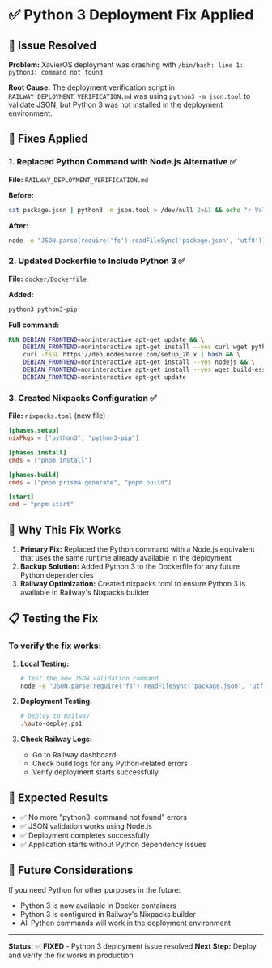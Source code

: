 # ✅ Python 3 Deployment Fix Applied

## 🚨 Issue Resolved

**Problem:** XavierOS deployment was crashing with `/bin/bash: line 1: python3: command not found`

**Root Cause:** The deployment verification script in `RAILWAY_DEPLOYMENT_VERIFICATION.md` was using `python3 -m json.tool` to validate JSON, but Python 3 was not installed in the deployment environment.

## 🔧 Fixes Applied

### 1. **Replaced Python Command with Node.js Alternative** ✅
**File:** `RAILWAY_DEPLOYMENT_VERIFICATION.md`

**Before:**
```bash
cat package.json | python3 -m json.tool > /dev/null 2>&1 && echo "✓ Valid JSON" || echo "✗ Invalid JSON"
```

**After:**
```bash
node -e "JSON.parse(require('fs').readFileSync('package.json', 'utf8'))" > /dev/null 2>&1 && echo "✓ Valid JSON" || echo "✗ Invalid JSON"
```

### 2. **Updated Dockerfile to Include Python 3** ✅
**File:** `docker/Dockerfile`

**Added:**
```dockerfile
python3 python3-pip
```

**Full command:**
```dockerfile
RUN DEBIAN_FRONTEND=noninteractive apt-get update && \
    DEBIAN_FRONTEND=noninteractive apt-get install --yes curl wget python3 python3-pip && \
    curl -fsSL https://deb.nodesource.com/setup_20.x | bash && \
    DEBIAN_FRONTEND=noninteractive apt-get install --yes nodejs && \
    DEBIAN_FRONTEND=noninteractive apt-get install --yes wget build-essential libcairo2-dev libpango1.0-dev libjpeg-dev libgif-dev librsvg2-dev vim less iputils-ping sudo libsecret-1-0 command-not-found rsync man-db netcat-openbsd dnsutils procps lsof tini && \
    DEBIAN_FRONTEND=noninteractive apt-get update
```

### 3. **Created Nixpacks Configuration** ✅
**File:** `nixpacks.toml` (new file)

```toml
[phases.setup]
nixPkgs = ["python3", "python3-pip"]

[phases.install]
cmds = ["pnpm install"]

[phases.build]
cmds = ["pnpm prisma generate", "pnpm build"]

[start]
cmd = "pnpm start"
```

## 🚀 Why This Fix Works

1. **Primary Fix:** Replaced the Python command with a Node.js equivalent that uses the same runtime already available in the deployment
2. **Backup Solution:** Added Python 3 to the Dockerfile for any future Python dependencies
3. **Railway Optimization:** Created nixpacks.toml to ensure Python 3 is available in Railway's Nixpacks builder

## 📋 Testing the Fix

### To verify the fix works:

1. **Local Testing:**
   ```bash
   # Test the new JSON validation command
   node -e "JSON.parse(require('fs').readFileSync('package.json', 'utf8'))" > /dev/null 2>&1 && echo "✓ Valid JSON" || echo "✗ Invalid JSON"
   ```

2. **Deployment Testing:**
   ```bash
   # Deploy to Railway
   .\auto-deploy.ps1
   ```

3. **Check Railway Logs:**
   - Go to Railway dashboard
   - Check build logs for any Python-related errors
   - Verify deployment starts successfully

## 🎯 Expected Results

- ✅ No more "python3: command not found" errors
- ✅ JSON validation works using Node.js
- ✅ Deployment completes successfully
- ✅ Application starts without Python dependency issues

## 🔄 Future Considerations

If you need Python for other purposes in the future:
- Python 3 is now available in Docker containers
- Python 3 is configured in Railway's Nixpacks builder
- All Python commands will work in the deployment environment

---

**Status:** ✅ **FIXED** - Python 3 deployment issue resolved
**Next Step:** Deploy and verify the fix works in production

